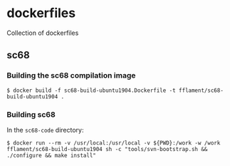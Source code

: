 # dockerfiles
Collection of dockerfiles

## sc68

### Building the sc68 compilation image

```
$ docker build -f sc68-build-ubuntu1904.Dockerfile -t fflament/sc68-build-ubuntu1904 .
```

### Building sc68

In the `sc68-code` directory:

```
$ docker run --rm -v /usr/local:/usr/local -v ${PWD}:/work -w /work fflament/sc68-build-ubuntu1904 sh -c "tools/svn-bootstrap.sh && ./configure && make install"
```
